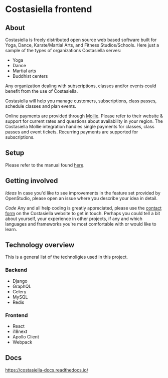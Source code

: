 # Costasiella frontend

## About

Costasiella is freely distributed open source web based software built for Yoga, Dance, Karate/Martial Arts, and Fitness Studios/Schools. Here just a sample of the types of organizations Costasiella serves:

- Yoga 
- Dance
- Martial arts
- Buddhist centers

Any organization dealing with subscriptions, classes and/or events could benefit from the use of Costasiella.

Costasiella will help you manage customers, subscriptions, class passes, schedule classes and plan events.

Online payments are provided through [Mollie](https://www.mollie.com/en). Please refer to their website & support for current rates and questions about availability in your region. The Costasiella Mollie integration handles single payments for classes, class passes and event tickets. Recurring payments are supported for subscriptions. 

## Setup

Please refer to the manual found [here](https://costasiella-docs.readthedocs.io/en/latest/).

## Getting involved

*Ideas*
In case you'd like to see improvements in the feature set provided by OpenStudio, please open an issue where you describe your idea in detail. 

*Code*
Any and all help coding is greatly appreciated, please use the [contact form](https://www.costasiella.com/contact/) on the Costasiella website to get in touch. Perhaps you could tell a bit about yourself, your experience in other projects, if any and which languages and frameworks you're most comfortable with or would like to learn. 

## Technology overview

This is a general list of the technoligies used in this project.

### Backend

- Django
- GraphQL
- Celery
- MySQL
- Redis

### Frontend

- React
- i18next
- Apollo Client
- Webpack

## Docs

https://costasiella-docs.readthedocs.io/
